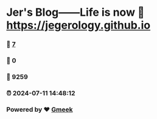 # Jer's Blog——Life is now :link: https://jegerology.github.io 
### :page_facing_up: [7](https://jegerology.github.io/tag.html) 
### :speech_balloon: 0 
### :hibiscus: 9259 
### :alarm_clock: 2024-07-11 14:48:12 
### Powered by :heart: [Gmeek](https://github.com/Meekdai/Gmeek)
